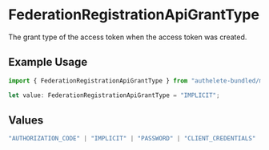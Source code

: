 # FederationRegistrationApiGrantType

The grant type of the access token when the access token was created.


## Example Usage

```typescript
import { FederationRegistrationApiGrantType } from "authelete-bundled/models/operations";

let value: FederationRegistrationApiGrantType = "IMPLICIT";
```

## Values

```typescript
"AUTHORIZATION_CODE" | "IMPLICIT" | "PASSWORD" | "CLIENT_CREDENTIALS" | "REFRESH_TOKEN" | "CIBA" | "DEVICE_CODE" | "TOKEN_EXCHANGE" | "JWT_BEARER"
```